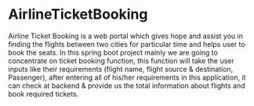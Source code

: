 # AirlineTicketBooking

Airline Ticket Booking is a web portal which gives hope and assist you in finding the flights between two cities for particular time and helps user to book the seats.
In this spring boot project mainly we are going to concentrate on ticket booking function, this function will take the user inputs like their requirements (flight name, flight source & destination, Passenger), after entering all of his/her requirements in this application, it can check at backend & provide us the total information about flights and book required tickets.

